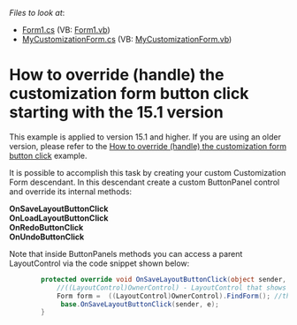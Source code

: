 <!-- default file list -->
*Files to look at*:

* [Form1.cs](./CS/WindowsFormsApplication6/Form1.cs) (VB: [Form1.vb](./VB/WindowsFormsApplication6/Form1.vb))
* [MyCustomizationForm.cs](./CS/WindowsFormsApplication6/MyCustomizationForm.cs) (VB: [MyCustomizationForm.vb](./VB/WindowsFormsApplication6/MyCustomizationForm.vb))
<!-- default file list end -->
# How to override (handle) the customization form button click starting with the 15.1 version


<p>This example is applied to version 15.1 and higher. If you are using an older version, please refer to the <a href="https://www.devexpress.com/Support/Center/Example/Details/E3439">How to override (handle) the customization form button click</a> example.</p>
<p>It is possible to accomplish this task by creating your custom Customization Form descendant. In this descendant create a custom ButtonPanel control and override its internal methods:</p>
<p><strong>OnSaveLayoutButtonClick</strong> <br /><strong>OnLoadLayoutButtonClick</strong> <br /><strong>OnRedoButtonClick</strong> <br /><strong>OnUndoButtonClick</strong></p>
<p>Note that inside ButtonPanels methods you can access a parent LayoutControl via the code snippet shown below:</p>


```cs
        protected override void OnSaveLayoutButtonClick(object sender, EventArgs e) {
            //((LayoutControl)OwnerControl) - LayoutControl that shows your own Customization form
            Form form =  ((LayoutControl)OwnerControl).FindForm(); //the form that contains a layout control (Form1 in this sample)
             base.OnSaveLayoutButtonClick(sender, e);
        }
```



<br/>


